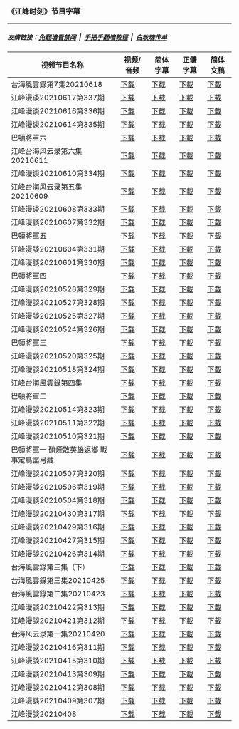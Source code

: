 ### 《江峰时刻》节目字幕

---
##### 友情链接：[免翻墙看禁闻](https://github.com/gfw-breaker/banned-news) &nbsp;|&nbsp; [手把手翻墙教程](https://github.com/gfw-breaker/guides/wiki) &nbsp;|&nbsp; [白玫瑰传单](https://github.com/gfw-breaker/DieWeisseRose)

| 视频节目名称 | 视频/音频 | 简体字幕 | 正體字幕 | 简体文稿 |
|---|---|---|---|---|
|  台海風雲錄第7集20210618 | [下载](https://y2mate.com/zh-cn/search/) | [下载](zh/202105/m007.srt?raw=true) | [下載](zh/202105/m007.tw.srt?raw=true) |  [下载](zh/202105/m007.txt?raw=true)  |
|  江峰漫谈20210617第337期 | [下载](https://y2mate.com/zh-cn/search/) | [下载](zh/202105/c337.srt?raw=true) | [下載](zh/202105/c337.tw.srt?raw=true) |  [下载](zh/202105/c337.txt?raw=true)  |
|  江峰漫谈20210616第336期 | [下载](https://y2mate.com/zh-cn/search/) | [下载](zh/202105/c336.srt?raw=true) | [下載](zh/202105/c336.tw.srt?raw=true) |  [下载](zh/202105/c336.txt?raw=true)  |
|  江峰漫谈20210614第335期 | [下载](https://y2mate.com/zh-cn/search/) | [下载](zh/202105/c335.srt?raw=true) | [下載](zh/202105/c335.tw.srt?raw=true) |  [下载](zh/202105/c335.txt?raw=true)  |
|  巴頓將軍六 | [下载](https://y2mate.com/zh-cn/search/) | [下载](zh/202105/gp06.srt?raw=true) | [下載](zh/202105/gp06.tw.srt?raw=true) |  [下载](zh/202105/gp06.txt?raw=true)  |
|  江峰台海风云录第六集20210611 | [下载](https://y2mate.com/zh-cn/search/) | [下载](zh/202105/m006.srt?raw=true) | [下載](zh/202105/m006.tw.srt?raw=true) |  [下载](zh/202105/m006.txt?raw=true)  |
|  江峰漫谈20210610第334期 | [下载](https://y2mate.com/zh-cn/search/) | [下载](zh/202105/c334.srt?raw=true) | [下載](zh/202105/c334.tw.srt?raw=true) |  [下载](zh/202105/c334.txt?raw=true)  |
|  江峰台海风云录第五集20210609 | [下载](https://y2mate.com/zh-cn/search/) | [下载](zh/202105/m005.srt?raw=true) | [下載](zh/202105/m005.tw.srt?raw=true) |  [下载](zh/202105/m005.txt?raw=true)  |
|  江峰漫谈20210608第333期 | [下载](https://y2mate.com/zh-cn/search/) | [下载](zh/202105/c333.srt?raw=true) | [下載](zh/202105/c333.tw.srt?raw=true) |  [下载](zh/202105/c333.txt?raw=true)  |
|  江峰漫談20210607第332期 | [下载](https://y2mate.com/zh-cn/search/) | [下载](zh/202105/c332.srt?raw=true) | [下載](zh/202105/c332.tw.srt?raw=true) |  [下载](zh/202105/c332.txt?raw=true)  |
|  巴頓將軍五 | [下载](https://y2mate.com/zh-cn/search/) | [下载](zh/202105/gp05.srt?raw=true) | [下載](zh/202105/gp05.tw.srt?raw=true) |  [下载](zh/202105/gp05.txt?raw=true)  |
|  江峰漫談20210604第331期 | [下载](https://y2mate.com/zh-cn/search/) | [下载](zh/202105/c331.srt?raw=true) | [下載](zh/202105/c331.tw.srt?raw=true) |  [下载](zh/202105/c331.txt?raw=true)  |
|  江峰漫談20210601第330期 | [下载](https://y2mate.com/zh-cn/search/) | [下载](zh/202105/c330.srt?raw=true) | [下載](zh/202105/c330.tw.srt?raw=true) |  [下载](zh/202105/c330.txt?raw=true)  |
|  巴頓將軍四 | [下载](https://y2mate.com/zh-cn/search/) | [下载](zh/202105/gp04.srt?raw=true) | [下載](zh/202105/gp04.tw.srt?raw=true) |  [下载](zh/202105/gp04.txt?raw=true)  |
|  江峰漫談20210528第329期 | [下载](https://y2mate.com/zh-cn/search/) | [下载](zh/202105/c329.srt?raw=true) | [下載](zh/202105/c329.tw.srt?raw=true) |  [下载](zh/202105/c329.txt?raw=true)  |
|  江峰漫談20210527第328期 | [下载](https://y2mate.com/zh-cn/search/) | [下载](zh/202105/c328.srt?raw=true) | [下載](zh/202105/c328.tw.srt?raw=true) |  [下载](zh/202105/c328.txt?raw=true)  |
|  江峰漫談20210525第327期 | [下载](https://y2mate.com/zh-cn/search/) | [下载](zh/202105/c327.srt?raw=true) | [下載](zh/202105/c327.tw.srt?raw=true) |  [下载](zh/202105/c327.txt?raw=true)  |
|  江峰漫談20210524第326期 | [下载](https://y2mate.com/zh-cn/search/) | [下载](zh/202105/c326.srt?raw=true) | [下載](zh/202105/c326.tw.srt?raw=true) |  [下载](zh/202105/c326.txt?raw=true)  |
|  巴頓將軍三 | [下载](https://y2mate.com/zh-cn/search/) | [下载](zh/202105/gp03.srt?raw=true) | [下載](zh/202105/gp03.tw.srt?raw=true) |  [下载](zh/202105/gp03.txt?raw=true)  |
|  江峰漫談20210520第325期 | [下载](https://y2mate.com/zh-cn/search/) | [下载](zh/202105/c325.srt?raw=true) | [下載](zh/202105/c325.tw.srt?raw=true) |  [下载](zh/202105/c325.txt?raw=true)  |
|  江峰漫談20210518第324期 | [下载](https://y2mate.com/zh-cn/search/) | [下载](zh/202105/c324.srt?raw=true) | [下載](zh/202105/c324.tw.srt?raw=true) |  [下载](zh/202105/c324.txt?raw=true)  |
|  江峰台海風雲錄第四集 | [下载](https://y2mate.com/zh-cn/search/) | [下载](zh/202105/m004.srt?raw=true) | [下載](zh/202105/m004.tw.srt?raw=true) |  [下载](zh/202105/m004.txt?raw=true)  |
|  巴頓將軍二 | [下载](https://y2mate.com/zh-cn/search/) | [下载](zh/202105/gp02.srt?raw=true) | [下載](zh/202105/gp02.tw.srt?raw=true) |  [下载](zh/202105/gp02.txt?raw=true)  |
|  江峰漫談20210514第323期 | [下载](https://y2mate.com/zh-cn/search/) | [下载](zh/202105/c323.srt?raw=true) | [下載](zh/202105/c323.tw.srt?raw=true) |  [下载](zh/202105/c323.txt?raw=true)  |
|  江峰漫談20210511第322期 | [下载](https://y2mate.com/zh-cn/search/) | [下载](zh/202105/c322.srt?raw=true) | [下載](zh/202105/c322.tw.srt?raw=true) |  [下载](zh/202105/c322.txt?raw=true)  |
|  江峰漫談20210510第321期 | [下载](https://y2mate.com/zh-cn/search/) | [下载](zh/202105/c321.srt?raw=true) | [下載](zh/202105/c321.tw.srt?raw=true) |  [下载](zh/202105/c321.txt?raw=true)  |
|  巴頓將軍一 硝煙散英雄返鄉 戰事定鳥盡弓藏 | [下载](https://y2mate.com/zh-cn/search/) | [下载](zh/202105/gp01.srt?raw=true) | [下載](zh/202105/gp01.tw.srt?raw=true) |  [下载](zh/202105/gp01.txt?raw=true)  |
|  江峰漫談20210507第320期 | [下载](https://y2mate.com/zh-cn/search/) | [下载](zh/202104/c320.srt?raw=true) | [下載](zh/202104/c320.tw.srt?raw=true) |  [下载](zh/202104/c320.txt?raw=true)  |
|  江峰漫談20210506第319期 | [下载](https://y2mate.com/zh-cn/search/) | [下载](zh/202104/c319.srt?raw=true) | [下載](zh/202104/c319.tw.srt?raw=true) |  [下载](zh/202104/c319.txt?raw=true)  |
|  江峰漫談20210504第318期 | [下载](https://y2mate.com/zh-cn/search/) | [下载](zh/202104/c318.srt?raw=true) | [下載](zh/202104/c318.tw.srt?raw=true) |  [下载](zh/202104/c318.txt?raw=true)  |
|  江峰漫談20210430第317期 | [下载](https://y2mate.com/zh-cn/search/) | [下载](zh/202104/c317.srt?raw=true) | [下載](zh/202104/c317.tw.srt?raw=true) |  [下载](zh/202104/c317.txt?raw=true)  |
|  江峰漫談20210429第316期 | [下载](https://y2mate.com/zh-cn/search/) | [下载](zh/202104/c316.srt?raw=true) | [下載](zh/202104/c316.tw.srt?raw=true) |  [下载](zh/202104/c316.txt?raw=true)  |
|  江峰漫談20210427第315期 | [下载](https://y2mate.com/zh-cn/search/) | [下载](zh/202104/c315.srt?raw=true) | [下載](zh/202104/c315.tw.srt?raw=true) |  [下载](zh/202104/c315.txt?raw=true)  |
|  江峰漫談20210426第314期 | [下载](https://y2mate.com/zh-cn/search/) | [下载](zh/202104/c314.srt?raw=true) | [下載](zh/202104/c314.tw.srt?raw=true) |  [下载](zh/202104/c314.txt?raw=true)  |
|  台海風雲錄第三集（下） | [下载](https://y2mate.com/zh-cn/search/) | [下载](zh/202104/m003-2.srt?raw=true) | [下載](zh/202104/m003-2.tw.srt?raw=true) |  [下载](zh/202104/m003-2.txt?raw=true)  |
|  台海風雲錄第三集20210425 | [下载](https://y2mate.com/zh-cn/search/) | [下载](zh/202104/m003.srt?raw=true) | [下載](zh/202104/m003.tw.srt?raw=true) |  [下载](zh/202104/m003.txt?raw=true)  |
|  台海風雲錄第二集20210423 | [下载](https://y2mate.com/zh-cn/search/) | [下载](zh/202104/m002.srt?raw=true) | [下載](zh/202104/m002.tw.srt?raw=true) |  [下载](zh/202104/m002.txt?raw=true)  |
|  江峰漫談20210422第313期 | [下载](https://y2mate.com/zh-cn/search/) | [下载](zh/202104/c313.srt?raw=true) | [下載](zh/202104/c313.tw.srt?raw=true) |  [下载](zh/202104/c313.txt?raw=true)  |
|  江峰漫談20210421第312期 | [下载](https://y2mate.com/zh-cn/search/) | [下载](zh/202104/c312.srt?raw=true) | [下載](zh/202104/c312.tw.srt?raw=true) |  [下载](zh/202104/c312.txt?raw=true)  |
|  台海风云录第一集20210420 | [下载](https://y2mate.com/zh-cn/search/) | [下载](zh/202104/m001.srt?raw=true) | [下載](zh/202104/m001.tw.srt?raw=true) |  [下载](zh/202104/m001.txt?raw=true)  |
|  江峰漫談20210416第311期 | [下载](https://y2mate.com/zh-cn/search/) | [下载](zh/202104/c311.srt?raw=true) | [下載](zh/202104/c311.tw.srt?raw=true) |  [下载](zh/202104/c311.txt?raw=true)  |
|  江峰漫談20210415第310期 | [下载](https://y2mate.com/zh-cn/search/) | [下载](zh/202104/c310.srt?raw=true) | [下載](zh/202104/c310.tw.srt?raw=true) |  [下载](zh/202104/c310.txt?raw=true)  |
|  江峰漫談20210413第309期 | [下载](https://y2mate.com/zh-cn/search/) | [下载](zh/202104/c309.srt?raw=true) | [下載](zh/202104/c309.tw.srt?raw=true) |  [下载](zh/202104/c309.txt?raw=true)  |
|  江峰漫談20210412第308期 | [下载](https://y2mate.com/zh-cn/search/) | [下载](zh/202104/c308.srt?raw=true) | [下載](zh/202104/c308.tw.srt?raw=true) |  [下载](zh/202104/c308.txt?raw=true)  |
|  江峰漫談20210409第307期 | [下载](https://y2mate.com/zh-cn/search/) | [下载](zh/202104/c307.srt?raw=true) | [下載](zh/202104/c307.tw.srt?raw=true) |  [下载](zh/202104/c307.txt?raw=true)  |
|  江峰漫談20210408 | [下载](https://y2mate.com/zh-cn/search/) | [下载](zh/202104/c306.srt?raw=true) | [下載](zh/202104/c306.tw.srt?raw=true) |  [下载](zh/202104/c306.txt?raw=true)  |
